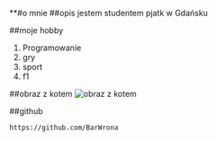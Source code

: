 **#o mnie
##opis
jestem studentem pjatk w Gdańsku

##moje hobby
1. Programowanie
2. gry
3. sport
4. f1

##obraz z kotem
![obraz z kotem](https://www.google.com/url?sa=i&url=https%3A%2F%2Fwww.wytwory.pl%2Fpl%2Fp%2FOBRAZ-NA-PLOTNIE-portret-kota%252C-kot-amerykanski-wz4%2F4322&psig=AOvVaw3qyiwI1XboLqfqGSS7dpkQ&ust=1734797343894000&source=images&cd=vfe&opi=89978449&ved=0CBQQjRxqFwoTCJCryujdtooDFQAAAAAdAAAAABAE)

##github

`https://github.com/BarWrona`
